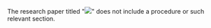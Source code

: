 The research paper titled "![](_page_0_Picture_0.jpeg)" does not include a procedure or such relevant section.